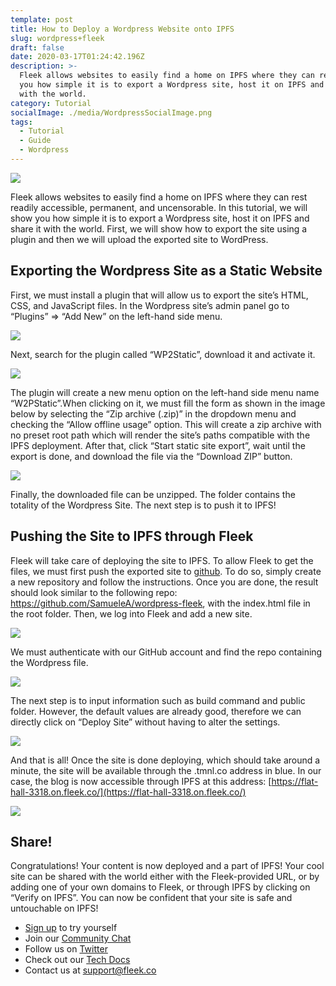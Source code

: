 ```yaml
---
template: post
title: How to Deploy a Wordpress Website onto IPFS
slug: wordpress+fleek
draft: false
date: 2020-03-17T01:24:42.196Z
description: >-
  Fleek allows websites to easily find a home on IPFS where they can rest readily accessible, permanent, and uncensorable. In this tutorial, we will show
  you how simple it is to export a Wordpress site, host it on IPFS and share it
  with the world.
category: Tutorial
socialImage: ./media/WordpressSocialImage.png
tags:
  - Tutorial
  - Guide
  - Wordpress
---
```

![](./media/WordpressSocialImage.png)

Fleek allows websites to easily find a home on IPFS where they can rest readily accessible, permanent, and uncensorable. In this tutorial, we will show you how simple it is to export a Wordpress site, host it on IPFS and share it with the world. First, we will show how to export the site using a plugin and then we will upload the exported site to WordPress.

## Exporting the Wordpress Site as a Static Website

First, we must install a plugin that will allow us to export the site’s HTML, CSS, and JavaScript files. In the Wordpress site’s admin panel go to “Plugins” => “Add New” on the left-hand side menu.

![](./media/wordpress1.png)

Next, search for the plugin called “WP2Static”, download it and activate it.

![](./media/wordpress2.png)

The plugin will create a new menu option on the left-hand side menu name “W2PStatic”.When clicking on it, we must fill the form as shown in the image below by selecting the “Zip archive (.zip)” in the dropdown menu and checking the “Allow offline usage” option. This will create a zip archive with no preset root path which will render the site’s paths compatible with the IPFS deployment. After that, click “Start static site export”, wait until the export is done, and download the file via the “Download ZIP” button.

![](./media/wordpress3.png)

Finally, the downloaded file can be unzipped. The folder contains the totality of the Wordpress Site. The next step is to push it to IPFS!

## Pushing the Site to IPFS through Fleek

Fleek will take care of deploying the site to IPFS. To allow Fleek to get the files, we must first push the exported site to [github](https://github.com/). To do so, simply create a new repository and follow the instructions. Once you are done, the result should look similar to the following repo: <https://github.com/SamueleA/wordpress-fleek>, with the index.html file in the root folder. Then, we log into Fleek and add a new site.

![](./media/wordpress4.png)

We must authenticate with our GitHub account and find the repo containing the Wordpress file.

![](./media/wordpress5.png)

The next step is to input information such as build command and public folder. However, the default values are already good, therefore we can directly click on “Deploy Site” without having to alter the settings.

![](./media/wordpress6.png)

And that is all! Once the site is done deploying, which should take around a minute, the site will be available through the .tmnl.co address in blue. In our case, the blog is now accessible through IPFS at this address: [https://flat-hall-3318.on.fleek.co/](https://flat-hall-3318.on.fleek.co/)

![](./media/wordpress7.png)

## Share!

Congratulations! Your content is now deployed and a part of IPFS! Your cool site can be shared with the world either with the Fleek-provided URL, or by adding one of your own domains to Fleek, or through IPFS by clicking on “Verify on IPFS”. You can now be confident that your site is safe and untouchable on IPFS!

* [Sign up](https://app.fleek.co) to try yourself
* Join our [Community Chat](https://join.slack.com/t/fleek-public/shared_invite/zt-bxna7y1d-PbVdut4rgHt5jM6Zjg9g9A)
* Follow us on [Twitter](https://twitter.com/FleekHQ) 
* Check out our [Tech Docs](https://docs.fleek.co/)
* Contact us at support@fleek.co 
